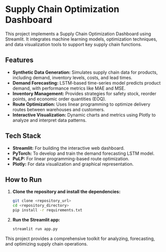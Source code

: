 # **Supply Chain Optimization Dashboard**

This project implements a Supply Chain Optimization Dashboard using Streamlit. It integrates machine learning models, optimization techniques, and data visualization tools to support key supply chain functions. 

## **Features**

- **Synthetic Data Generation:** Simulates supply chain data for products, including demand, inventory levels, costs, and lead times.
- **Demand Forecasting:** LSTM-based time-series model predicts product demand, with performance metrics like MAE and MSE.
- **Inventory Management:** Provides strategies for safety stock, reorder points, and economic order quantities (EOQ).
- **Route Optimization:** Uses linear programming to optimize delivery routes between warehouses and customers.
- **Interactive Visualization:** Dynamic charts and metrics using Plotly to analyze and interpret data patterns.

## **Tech Stack**

- **Streamlit:** For building the interactive web dashboard.
- **PyTorch:** To develop and train the demand forecasting LSTM model.
- **PuLP:** For linear programming-based route optimization.
- **Plotly:** For data visualization and graphical representation.

## **How to Run**

1. **Clone the repository and install the dependencies:**
    ```bash
    git clone <repository_url>
    cd <repository_directory>
    pip install -r requirements.txt
    ```

2. **Run the Streamlit app:**
    ```bash
    streamlit run app.py
    ```

This project provides a comprehensive toolkit for analyzing, forecasting, and optimizing supply chain operations.
